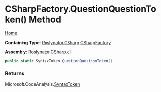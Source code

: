 # CSharpFactory\.QuestionQuestionToken\(\) Method

[Home](../../../../README.md)

**Containing Type**: [Roslynator.CSharp](../../README.md)\.[CSharpFactory](../README.md)

**Assembly**: Roslynator\.CSharp\.dll

```csharp
public static SyntaxToken QuestionQuestionToken()
```

### Returns

Microsoft\.CodeAnalysis\.[SyntaxToken](https://docs.microsoft.com/en-us/dotnet/api/microsoft.codeanalysis.syntaxtoken)

